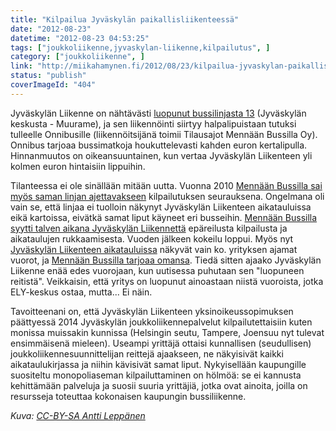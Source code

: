 ```yaml
---
title: "Kilpailua Jyväskylän paikallisliikenteessä"
date: "2012-08-23"
datetime: "2012-08-23 04:53:25"
tags: ["joukkoliikenne,jyvaskylan-liikenne,kilpailutus", ]
category: ["joukkoliikenne", ]
link: "http://miikahamynen.fi/2012/08/23/kilpailua-jyvaskylan-paikallisliikenteessa/"
status: "publish"
coverImageId: "404"
---
```


Jyväskylän Liikenne on nähtävästi [luopunut bussilinjasta 13](http://www.ksml.fi/uutiset/kotimaa/paikallisbussiinkin-tulee-nyt-halpalippuja-jyvaskylassa/1237390) (Jyväskylän keskusta - Muurame), ja sen liikennöinti siirtyy halpalipuistaan tutuksi tulleelle Onnibusille (liikennöitsijänä toimii Tilausajot Mennään Bussilla Oy). Onnibus tarjoaa bussimatkoja houkuttelevasti kahden euron kertalipulla. Hinnanmuutos on oikeansuuntainen, kun vertaa Jyväskylän Liikenteen yli kolmen euron hintaisiin lippuihin.

Tilanteessa ei ole sinällään mitään uutta. Vuonna 2010 [Mennään Bussilla sai myös saman linjan ajettavakseen](http://jlf.fi/f16/45-jyvaskylan-paikallisliikenne/index12.html#post89128) kilpailutuksen seurauksena. Ongelmana oli vain se, että linjaa ei tuolloin näkynyt Jyväskylän Liikenteen aikatauluissa eikä kartoissa, eivätkä samat liput käyneet eri busseihin. [Mennään Bussilla syytti talven aikana Jyväskylän Liikennettä](http://www3.jkl.fi/paatokset/karltk/2010/14121630.0/frmtxt425.htm) epäreilusta kilpailusta ja aikataulujen rukkaamisesta. Vuoden jälkeen kokeilu loppui. Myös nyt [Jyväskylän Liikenteen aikatauluissa](http://www.jyvaskylanliikenne.fi/aikataulut/paikallisliikenne/15510-13-kauppatori-myllyjaervi-saukkola-muurame-talvi-2012-2013-) näkyvät vain ko. yrityksen ajamat vuorot, ja [Mennään Bussilla tarjoaa omansa](http://www.mennaanbussilla.fi/). Tiedä sitten ajaako Jyväskylän Liikenne enää edes vuorojaan, kun uutisessa puhutaan sen "luopuneen reitistä". Veikkaisin, että yritys on luopunut ainoastaan niistä vuoroista, jotka ELY-keskus ostaa, mutta... Ei näin.

Tavoitteenani on, että Jyväskylän Liikenteen yksinoikeussopimuksen päättyessä 2014 Jyväskylän joukkoliikennepalvelut kilpailutettaisiin kuten monissa muissakin kunnissa (Helsingin seutu, Tampere, Joensuu nyt tulevat ensimmäisenä mieleen). Useampi yrittäjä ottaisi kunnallisen (seudullisen) joukkoliikennesuunnittelijan reittejä ajaakseen, ne näkyisivät kaikki aikataulukirjassa ja niihin kävisivät samat liput. Nykyisellään kaupungille suositeltu monopoliaseman kilpailuttaminen on hölmöä: se ei kannusta kehittämään palveluja ja suosii suuria yrittäjiä, jotka ovat ainoita, joilla on resursseja toteuttaa kokonaisen kaupungin bussiliikenne.

_Kuva: [CC-BY-SA Antti Leppänen](http://commons.wikimedia.org/wiki/File:Jyväskylän_Liikenne_Volvo_B10L.jpg)_
